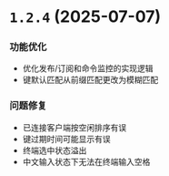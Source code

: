 # `1.2.4` (2025-07-07)

### 功能优化

* 优化发布/订阅和命令监控的实现逻辑
* 键默认匹配从前缀匹配更改为模糊匹配

### 问题修复

* 已连接客户端按空闲排序有误
* 键过期时间可能显示有误
* 终端选中状态溢出
* 中文输入状态下无法在终端输入空格
